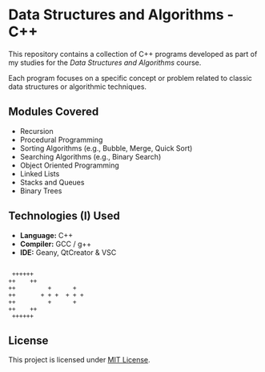 # Data Structures and Algorithms - C++

This repository contains a collection of C++ programs developed as part of my studies for the *Data Structures and Algorithms* course.

Each program focuses on a specific concept or problem related to classic data structures or algorithmic techniques.

## Modules Covered

- Recursion
- Procedural Programming
- Sorting Algorithms (e.g., Bubble, Merge, Quick Sort)
- Searching Algorithms (e.g., Binary Search)
- Object Oriented Programming
- Linked Lists
- Stacks and Queues
- Binary Trees

## Technologies (I) Used

- **Language:** C++
- **Compiler:** GCC / g++ 
- **IDE:** Geany, QtCreator & VSC

<pre><code> 
 ++++++               
++    ++        
++         +      +  
++       + + +  + + +
++         +      +  
++    ++        
 ++++++                       
</code></pre>

## License
This project is licensed under [MIT License](https://github.com/t-ros/Data-Structures-and-Algorithms/blob/main/LICENSE).
